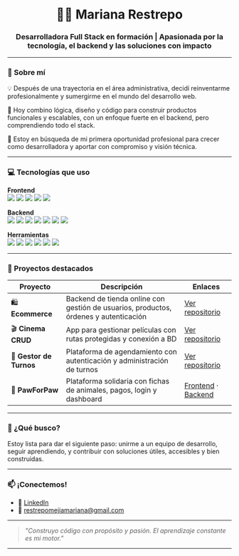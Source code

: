 <h1 align="center">👩‍💻 Mariana Restrepo</h1>
<h3 align="center">Desarrolladora Full Stack en formación | Apasionada por la tecnología, el backend y las soluciones con impacto</h3>

---

### 🧠 Sobre mí

💡 Después de una trayectoria en el área administrativa, decidí reinventarme profesionalmente y sumergirme en el mundo del desarrollo web.

🚀 Hoy combino lógica, diseño y código para construir productos funcionales y escalables, con un enfoque fuerte en el backend, pero comprendiendo todo el stack.

🎯 Estoy en búsqueda de mi primera oportunidad profesional para crecer como desarrolladora y aportar con compromiso y visión técnica.

---

### 💻 Tecnologías que uso

**Frontend**  
<img src="https://img.shields.io/badge/-React-61DAFB?logo=react&logoColor=white&style=flat" />
<img src="https://img.shields.io/badge/-Next.js-black?logo=next.js&logoColor=white&style=flat" />
<img src="https://img.shields.io/badge/-HTML5-E34F26?logo=html5&logoColor=white&style=flat" />
<img src="https://img.shields.io/badge/-CSS3-1572B6?logo=css3&logoColor=white&style=flat" />
<img src="https://img.shields.io/badge/-Bootstrap-7952B3?logo=bootstrap&logoColor=white&style=flat" />

**Backend**  
<img src="https://img.shields.io/badge/-Node.js-339933?logo=node.js&logoColor=white&style=flat" />
<img src="https://img.shields.io/badge/-NestJS-E0234E?logo=nestjs&logoColor=white&style=flat" />
<img src="https://img.shields.io/badge/-Express-000000?logo=express&logoColor=white&style=flat" />
<img src="https://img.shields.io/badge/-PostgreSQL-4169E1?logo=postgresql&logoColor=white&style=flat" />
<img src="https://img.shields.io/badge/-MongoDB-47A248?logo=mongodb&logoColor=white&style=flat" />
<img src="https://img.shields.io/badge/-TypeScript-3178C6?logo=typescript&logoColor=white&style=flat" />
<img src="https://img.shields.io/badge/-JavaScript-F7DF1E?logo=javascript&logoColor=black&style=flat" />

**Herramientas**  
<img src="https://img.shields.io/badge/-Docker-2496ED?logo=docker&logoColor=white&style=flat" />
<img src="https://img.shields.io/badge/-Git-F05032?logo=git&logoColor=white&style=flat" />
<img src="https://img.shields.io/badge/-GitHub-181717?logo=github&logoColor=white&style=flat" />
<img src="https://img.shields.io/badge/-Stripe-635BFF?logo=stripe&logoColor=white&style=flat" />
<img src="https://img.shields.io/badge/-JWT-000000?logo=jsonwebtokens&logoColor=white&style=flat" />
<img src="https://img.shields.io/badge/-Nodemailer-green?style=flat" />

---

### 🧩 Proyectos destacados

| Proyecto | Descripción | Enlaces |
|---------|-------------|---------|
| 🛍️ **Ecommerce** | Backend de tienda online con gestión de usuarios, productos, órdenes y autenticación | [Ver repositorio](https://github.com/MarianaRmj/ecommerce-backend) |
| 🎬 **Cinema CRUD** | App para gestionar películas con rutas protegidas y conexión a BD | [Ver repositorio](https://github.com/MarianaRmj/cinema-crud) |
| 📅 **Gestor de Turnos** | Plataforma de agendamiento con autenticación y administración de turnos | [Ver repositorio](https://github.com/MarianaRmj/gestor-turnos) |
| 🐶 **PawForPaw** | Plataforma solidaria con fichas de animales, pagos, login y dashboard | [Frontend](https://github.com/tomasbisio98/front-pawforpaw) · [Backend](https://github.com/tomasbisio98/back-pawforpaw) |

---

### 🎯 ¿Qué busco?

Estoy lista para dar el siguiente paso: unirme a un equipo de desarrollo, seguir aprendiendo, y contribuir con soluciones útiles, accesibles y bien construidas.

---

### 📫 ¡Conectemos!

- 🔗 [LinkedIn](https://www.linkedin.com/in/mariana-restrepo-35b177101/)
- 📧 restrepomejiamariana@gmail.com

---

> *"Construyo código con propósito y pasión. El aprendizaje constante es mi motor."*

---
